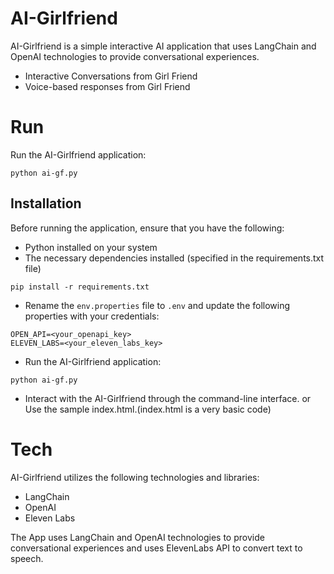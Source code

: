 # AI-Girlfriend
AI-Girlfriend is a simple interactive AI application that uses LangChain and OpenAI technologies to provide conversational experiences.

- Interactive Conversations from Girl Friend
- Voice-based responses from Girl Friend


# Run
Run the AI-Girlfriend application:
```
python ai-gf.py
```


## Installation
Before running the application, ensure that you have the following:

- Python installed on your system
- The necessary dependencies installed (specified in the requirements.txt file)
```
pip install -r requirements.txt
```
- Rename the `env.properties` file to `.env` and update the following properties with your credentials:
```
OPEN_API=<your_openapi_key>
ELEVEN_LABS=<your_eleven_labs_key>
```
- Run the AI-Girlfriend application:
```
python ai-gf.py
```
- Interact with the AI-Girlfriend through the command-line interface. or Use the sample index.html.(index.html is a very basic code)

# Tech
AI-Girlfriend utilizes the following technologies and libraries:
- LangChain
- OpenAI
- Eleven Labs

The App uses LangChain and OpenAI technologies to provide conversational experiences and uses ElevenLabs API to convert text to speech.
